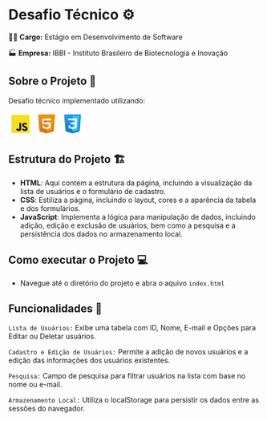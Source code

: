 # Desafio Técnico ⚙

👩‍💼 **Cargo:** Estágio em Desenvolvimento de Software

🏭 **Empresa:** IBBI - Instituto Brasileiro de Biotecnologia e Inovação

## Sobre o Projeto 🎈
Desafio técnico implementado utilizando:

![JavaScript](/Cadastro%20de%20Usuarios/utils/icons8-javascript.png)
![HTML5](/Cadastro%20de%20Usuarios/utils/icons8-html5.png)
![CSS3](/Cadastro%20de%20Usuarios/utils/icons8-css3.png)


## Estrutura do Projeto 🏗

- **HTML**: Aqui contém a estrutura da página, incluindo a visualização da lista de usuários e o formulário de cadastro.
- **CSS**: Estiliza a página, incluindo o layout, cores e a aparência da tabela e dos formulários.
- **JavaScript**: Implementa a lógica para manipulação de dados, incluindo adição, edição e exclusão de usuários, bem como a pesquisa e a persistência dos dados no armazenamento local.

## Como executar o Projeto 💻

- Navegue até o diretório do projeto e abra o aquivo `index.html`

## Funcionalidades 📑
`Lista de Usuários:` Exibe uma tabela com ID, Nome, E-mail e Opções para Editar ou Deletar usuários.

`Cadastro e Edição de Usuários:` Permite a adição de novos usuários e a edição das informações dos usuários existentes.

`Pesquisa:` Campo de pesquisa para filtrar usuários na lista com base no nome ou e-mail.

`Armazenamento Local:` Utiliza o localStorage para persistir os dados entre as sessões do navegador.